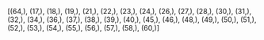 [(64,),
 (17,),
 (18,),
 (19,),
 (21,),
 (22,),
 (23,),
 (24,),
 (26,),
 (27,),
 (28,),
 (30,),
 (31,),
 (32,),
 (34,),
 (36,),
 (37,),
 (38,),
 (39,),
 (40,),
 (45,),
 (46,),
 (48,),
 (49,),
 (50,),
 (51,),
 (52,),
 (53,),
 (54,),
 (55,),
 (56,),
 (57,),
 (58,),
 (60,)]
